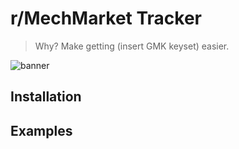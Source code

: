 # r/MechMarket Tracker

> Why? Make getting (insert GMK keyset) easier.

![banner](https://images.squarespace-cdn.com/content/v1/563c788ae4b099120ae219e2/1521460872680-FVPBLJYICSA4W4ZQ0M50/ke17ZwdGBToddI8pDm48kJRqFJ19D4P4EwsC9z3fiewUqsxRUqqbr1mOJYKfIPR7LoDQ9mXPOjoJoqy81S2I8N_N4V1vUb5AoIIIbLZhVYy7Mythp_T-mtop-vrsUOmeInPi9iDjx9w8K4ZfjXt2dkV64dCjSK7Zaaf7dwPYPO_gHf_vjqrS5WJoq1nmwotrP7cJNZlDXbgJNE9ef52e8w/RAMA-M60-A-03.658.jpg)

## Installation

## Examples
